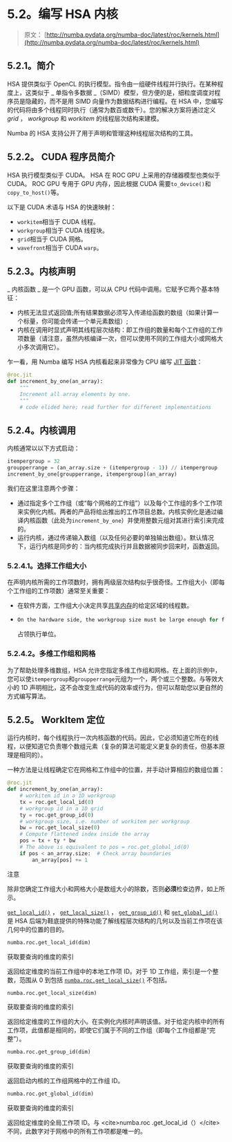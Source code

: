 # 5.2。编写 HSA 内核

> 原文： [http://numba.pydata.org/numba-doc/latest/roc/kernels.html](http://numba.pydata.org/numba-doc/latest/roc/kernels.html)

## 5.2.1。简介

HSA 提供类似于 OpenCL 的执行模型。指令由一组硬件线程并行执行。在某种程度上，这类似于 _ 单指令多数据 _（SIMD）模型，但方便的是，细粒度调度对程序员是隐藏的，而不是用 SIMD 向量作为数据结构进行编程。在 HSA 中，您编写的代码将由多个线程同时执行（通常为数百或数千）。您的解决方案将通过定义 _grid_ ， _workgroup_ 和 _workitem_ 的线程层次结构来建模。

Numba 的 HSA 支持公开了用于声明和管理这种线程层次结构的工具。

## 5.2.2。 CUDA 程序员简介

HSA 执行模型类似于 CUDA。 HSA 在 ROC GPU 上采用的存储器模型也类似于 CUDA。 ROC GPU 专用于 GPU 内存，因此根据 CUDA 需要`to_device()`和`copy_to_host()`等。

以下是 CUDA 术语与 HSA 的快速映射：

*   `workitem`相当于 CUDA 线程。
*   `workgroup`相当于 CUDA 线程块。
*   `grid`相当于 CUDA 网格。
*   `wavefront`相当于 CUDA `warp`。

## 5.2.3。内核声明

_ 内核函数 _ 是一个 GPU 函数，可以从 CPU 代码中调用。它赋予它两个基本特征：

*   内核无法显式返回值;所有结果数据必须写入传递给函数的数组（如果计算一个标量，你可能会传递一个单元素数组）;
*   内核在调用时显式声明其线程层次结构：即工作组的数量和每个工作组的工作项数量（请注意，虽然内核编译一次，但可以使用不同的工作组大小或网格大小多次调用它）。

乍一看，用 Numba 编写 HSA 内核看起来非常像为 CPU 编写 [JIT 函数](../glossary.html#term-jit-function)：

```py
@roc.jit
def increment_by_one(an_array):
    """
    Increment all array elements by one.
    """
    # code elided here; read further for different implementations

```

## 5.2.4。内核调用

内核通常以以下方式启动：

```py
itempergroup = 32
groupperrange = (an_array.size + (itempergroup - 1)) // itempergroup
increment_by_one[groupperrange, itempergroup](an_array)

```

我们在这里注意两个步骤：

*   通过指定多个工作组（或“每个网格的工作组”）以及每个工作组的多个工作项来实例化内核。两者的产品将给出推出的工作项目总数。内核实例化是通过编译内核函数（此处为`increment_by_one`）并使用整数元组对其进行索引来完成的。
*   运行内核，通过传递输入数组（以及任何必要的单独输出数组）。默认情况下，运行内核是同步的：当内核完成执行并且数据被同步回来时，函数返回。

### 5.2.4.1。选择工作组大小

在声明内核所需的工作项数时，拥有两级层次结构似乎很奇怪。工作组大小（即每个工作组的工作项数）通常至关重要：

*   在软件方面，工作组大小决定共享[共享内存](memory.html#roc-shared-memory)的给定区域的线程数。
*   ```py
    On the hardware side, the workgroup size must be large enough for full
    ```

    占领执行单位。

### 5.2.4.2。多维工作组和网格

为了帮助处理多维数组，HSA 允许您指定多维工作组和网格。在上面的示例中，您可以使`itempergroup`和`groupperrange`元组为一个，两个或三个整数。与等效大小的 1D 声明相比，这不会改变生成代码的效率或行为，但可以帮助您以更自然的方式编写算法。

## 5.2.5。 WorkItem 定位

运行内核时，每个线程执行一次内核函数的代码。因此，它必须知道它所在的线程，以便知道它负责哪个数组元素（复杂的算法可能定义更复杂的责任，但基本原理是相同的）。

一种方法是让线程确定它在网格和工作组中的位置，并手动计算相应的数组位置：

```py
@roc.jit
def increment_by_one(an_array):
    # workitem id in a 1D workgroup
    tx = roc.get_local_id(0)
    # workgroup id in a 1D grid
    ty = roc.get_group_id(0)
    # workgroup size, i.e. number of workitem per workgroup
    bw = roc.get_local_size(0)
    # Compute flattened index inside the array
    pos = tx + ty * bw
    # The above is equivalent to pos = roc.get_global_id(0)
    if pos < an_array.size:  # Check array boundaries
        an_array[pos] += 1

```

注意

除非您确定工作组大小和网格大小是数组大小的除数，否则**必须**检查边界，如上所示。

[`get_local_id()`](#numba.roc.get_local_id "numba.roc.get_local_id") ， [`get_local_size()`](#numba.roc.get_local_size "numba.roc.get_local_size") ， [`get_group_id()`](#numba.roc.get_group_id "numba.roc.get_group_id") 和 [`get_global_id()`](#numba.roc.get_global_id "numba.roc.get_global_id") 是 HSA 后端为鞋底提供的特殊功能了解线程层次结构的几何以及当前工作项在该几何中的位置的目的。

```py
numba.roc.get_local_id(dim)
```

获取要查询的维度的索引

返回给定维度的当前工作组中的本地工作项 ID。对于 1D 工作组，索引是一个整数，范围从 0 到包括 [`numba.roc.get_local_size()`](#numba.roc.get_local_size "numba.roc.get_local_size") 不包括。

```py
numba.roc.get_local_size(dim)
```

获取要查询的维度的索引

返回给定维度的工作组的大小。在实例化内核时声明该值。对于给定内核中的所有工作项，此值都是相同的，即使它们属于不同的工作组（即每个工作组都是“完整”）。

```py
numba.roc.get_group_id(dim)
```

获取要查询的维度的索引

返回启动内核的工作组网格中的工作组 ID。

```py
numba.roc.get_global_id(dim)
```

获取要查询的维度的索引

返回给定维度的全局工作项 ID。与 &lt;cite&gt;numba.roc .get_local_id（）&lt;/cite&gt;不同，此数字对于网格中的所有工作项都是唯一的。